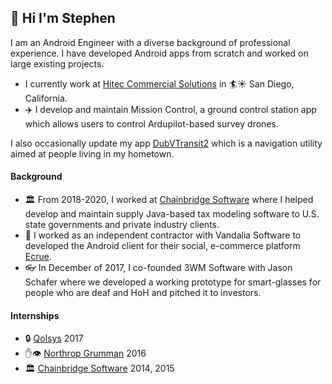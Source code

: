 ## 👋 Hi I'm Stephen

I am an Android Engineer with a diverse background of professional experience. I have developed Android apps from scratch and worked on large existing projects.

- I currently work at [Hitec Commercial Solutions](https://www.hiteccs.com/) in 🏄☀️ San Diego, California.
- ✈️ I develop and maintain Mission Control, a ground control station app which allows users to control Ardupilot-based survey drones.

I also occasionally update my app [DubVTransit2](https://play.google.com/store/apps/details?id=com.stephenwoerner.dubvtransittwo) which is a navigation utility aimed at people living in my hometown.

#### Background
- 🏛 From 2018-2020, I worked at [Chainbridge Software](https://chainbridge.com/) where I helped develop and maintain supply Java-based tax modeling software to U.S. state governments and private industry clients.
- 🛒 I worked as an independent contractor with Vandalia Software to developed the Android client for their social, e-commerce platform [Ecrue](http://ecrue.com/).
- 👓 In December of 2017, I co-founded 3WM Software with Jason Schafer where we developed a working prototype for smart-glasses for people who are deaf and HoH and pitched it to investors.

#### Internships
- 🔒 [Qolsys](https://qolsys.com/) 2017
- ✋👁️ [Northrop Grumman](https://www.northropgrumman.com/) 2016
- 🏛 [Chainbridge Software](https://chainbridge.com/) 2014, 2015

